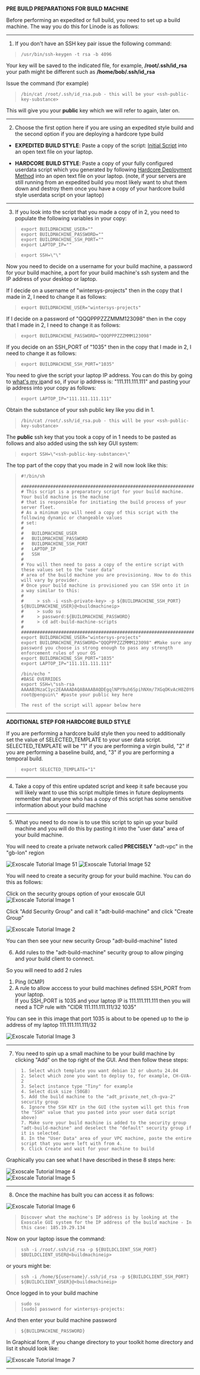 **PRE BUILD PREPARATIONS FOR BUILD MACHINE** 

Before performing an expedited or full build, you need to set up a build machine. The way you do this for Linode is as follows:

----------------

1) If you don't have an SSH key pair issue the following command:
 
>     /usr/bin/ssh-keygen -t rsa -b 4096 

Your key will be saved to the indicated file, for example, **/root/.ssh/id_rsa** your path might be different such as **/home/bob/.ssh/id_rsa**
	 
Issue the command (for example)
	 
>     /bin/cat /root/.ssh/id_rsa.pub - this will be your <ssh-public-key-substance>
 	 
This will give you your **public** key which we will refer to again, later on.

--------------------
	
2) Choose the first option here if you are using an expedited style build and the second option if you are deploying a hardcore type build
   
- **EXPEDITED BUILD STYLE**: Paste a copy of the script: [Initial Script](https://github.com/wintersys-projects/adt-build-machine-scripts/blob/main/templatedconfigurations/templateoverrides/OverrideScript.sh) into an open text file on your laptop.

- **HARDCORE BUILD STYLE**: Paste a copy of your fully configured userdata script which you generated by following [Hardcore Deployment Method](./hardcore-deployment-method.md)  into an open text file on your laptop.
(note, if your servers are still running from an expedited build you most likely want to shut them down and destroy them once you have a copy of your hardcore build style userdata script on your laptop)

------------------
	
3) If you look into the script that you made a copy of in 2, you need to populate the following variables in your copy:
	
>     export BUILDMACHINE_USER=""
>     export BUILDMACHINE_PASSWORD="" 
>     export BUILDMACHINE_SSH_PORT=""
>     export LAPTOP_IP=""
	
>     export SSH=\"\" 
	 	
Now you need to decide on a username for your build machine, a password for your build machine, a port for your build machine's ssh system and the IP address of your desktop or laptop.
	
If I decide on a username of "wintersys-projects" then in the copy that I made in 2, I need to change it as follows:  

>     export BUILDMACHINE_USER="wintersys-projects"
	
If I decide on a password of "QQQPPPZZZMMM123098" then in the copy that I made in 2, I need to change it as follows:
	
>     export BUILDMACHINE_PASSWORD="QQQPPPZZZMMM123098"
	
If you decide on an SSH_PORT of "1035" then in the copy that I made in 2, I need to change it as follows:
	
>     export BUILDMACHINE_SSH_PORT="1035"

You need to give the script your laptop IP address. You can do this by going to [what's my ip](https://www.whatsmyip.com)and so, if your ip address is: "111.111.111.111" and pasting your ip address into your copy as follows:
	
>     export LAPTOP_IP="111.111.111.111"

Obtain the substance of your ssh public key like you did in 1.

>     /bin/cat /root/.ssh/id_rsa.pub - this will be your <ssh-public-key-substance>

The **public** ssh key that you took a copy of in 1 needs to be pasted as follows and also added using the ssh key GUI system:
	
>     export SSH=\"<ssh-public-key-substance>\"

The top part of the copy that you made in 2 will now look like this:

>     #!/bin/sh
>     
>     ################################################################################################
>     # This script is a preparatory script for your build machine. Your build machine is the machine
>     # that is responsible for initiating the build process of your server fleet. 
>     # As a minimum you will need a copy of this script with the following dynamic or changeable values 
>     # set:
>     #
>     #   BUILDMACHINE_USER
>     #   BUILDMACHINE_PASSWORD
>     #   BUILDMACHINE_SSH_PORT
>     #   LAPTOP_IP
>     #   SSH
>     #
>     # You will then need to pass a copy of the entire script with these values set to the "user data"
>     # area of the build machine you are provisioning. How to do this will vary by provider.
>     # Once your build machine is provisioned you can SSH onto it in a way similar to this:
>     #
>     #     > ssh -i <ssh-private-key> -p ${BUILDMACHINE_SSH_PORT} ${BUILDMACHINE_USER}@<buildmachineip>
>     #     > sudo su
>     #     > password:${BUILDMACHINE_PASSWORD}
>     #     > cd adt-build-machine-scripts
>     #
>     #################################################################################################
>     export BUILDMACHINE_USER="wintersys-projects"
>     export BUILDMACHINE_PASSWORD="QQQPPPZZZMMM123098" #Make sure any password you choose is strong enough to pass any strength enforcement rules of your OS
>     export BUILDMACHINE_SSH_PORT="1035"
>     export LAPTOP_IP="111.111.111.111"
>      
>     /bin/echo "
>     #BASE OVERRIDES
>     export SSH=\"ssh-rsa AAAAB3NzaC1yc2EAAAADAQABAAABAQDEgqlNPY9uh6SpihNXm/7XGqOKvAcH8Z0Y6pZG9lTIm/PHI5VijIFqs0OzM3DPLFARtut7lojBoKq9ljBmKeVBGX5EkJ5O3CJfEZs9E13e2Qk+7F9wTmoMBG8XY4l/SmD9HddLTS/7Oadg+C4RDxHlSMrl1PSCdzlM14spHCI8rwUntNCUY+fObolqel0829zYDX0oEWzYyoIEUs1847X3cRp9+yZsjqSD5Nw9jacLcWjtdfClEvx5F8ZVm0+s5OLtz9cCf6NkOgYf3KFz+e8qAO/w83Umh5B2Gem1uOxSDtUmzVlRiMTfP6CTSKRnYRnkb97F9RZsmAsG6+g+eKvp root@penguin\" #paste your public key here
>     
>     The rest of the script will appear below here

-----------------

**ADDITIONAL STEP FOR HARDCORE BUILD STYLE**  

If you are performing a hardcore build style then you need to additionally set the value of SELECTED_TEMPLATE to your user data script. SELECTED_TEMPLATE will be "1" if you are performing a virgin build, "2" if you are performing a baseline build, and, "3" if you are performing a temporal build.

>     export SELECTED_TEMPLATE="1"

-----------------

4) Take a copy of this entire updated script and keep it safe because you will likely want to use this script multiple times in future deployments remember that anyone who has a copy of this script has some sensitive information about your build machine 

---------------
	
5) What you need to do now is to use this script to spin up your build machine and you will do this by pasting it into the "user data" area of your build machine.

You will need to create a private network called **PRECISELY** "adt-vpc" in the "gb-lon" region

![](images/expedited/exo51.png "Exoscale Tutorial Image 51")
![](images/expedited/exo52.png "Exoscale Tutorial Image 52")

You will need to create a security group for your build machine. You can do this as follows:
	
Click on the security groups option of your exoscale GUI
![](images/expedited/exo1.png "Exoscale Tutorial Image 1")

Click "Add Security Group" and call it "adt-build-machine" and click "Create Group"

![](images/expedited/exo2.png "Exoscale Tutorial Image 2") 

You can then see your new security Group "adt-build-machine" listed  
	
6) Add rules to the "adt-build-machine" security group to allow pinging and your build client to connect.  
	
So you will need to add 2 rules  
	
1) Ping (ICMP)
2) A rule to allow acccess to your build machines defined SSH_PORT from your laptop.  
   If you SSH_PORT is 1035 and your laptop IP is 111.111.111.111 then you will need a TCP rule with "CIDR 111.111.111.111/32 1035"

You can see in this image that port 1035 is about to be opened up to the ip address of my laptop 111.111.111.111/32  
	
![](images/expedited/exo3.png "Exoscale Tutorial Image 3") 

---------------

7) You need to spin up a small machine to be your build machine by clicking "Add" on the top right of the GUI. And then follow these steps:

>     1. Select which template you want debian 12 or ubuntu 24.04
>     2. Select which zone you want to deploy to, for example, CH-GVA-2
>     3. Select instance type "Tiny" for example
>     4. Select disk size (50GB)
>     5. Add the build machine to the "adt_private_net_ch-gva-2" security group
>     6. Ignore the SSH KEY in the GUI (the system will get this from the "SSH" value that you pasted into your user data script above)
>     7. Make sure your build machine is added to the security group "adt-build-machine" and deselect the "default" security group if it is selected. 
>     8. In the "User Data" area of your VPC machine, paste the entire script that you were left with from 4.
>     9. Click Create and wait for your machine to build

Graphically you can see what I have described in these 8 steps here:
	
![](images/expedited/exo4.png "Exoscale Tutorial Image 4")  
![](images/expedited/exo5.png "Exoscale Tutorial Image 5")  
	
---------------

8) Once the machine has built you can access it as follows:

![](images/expedited/exo6.png "Exoscale Tutorial Image 6")  
	
>     Discover what the machine's IP address is by looking at the Exoscale GUI system for the IP address of the build machine - In this case: 185.19.29.134
	
Now on your laptop issue the command:

>     ssh -i /root/.ssh/id_rsa -p ${BUILDCLIENT_SSH_PORT} $BUILDCLIENT_USER@<buildmachineip>
	
or yours might be:
	
>     ssh -i /home/${username}/.ssh/id_rsa -p ${BUILDCLIENT_SSH_PORT} ${BUILDCLIENT_USER}@<buildmachineip>	

Once logged in to your build machine

>     sudo su 
>     [sudo] password for wintersys-projects:

And then enter your build machine password	

>     ${BUILDMACHINE_PASSWORD}		
	
In Graphical form, if you change directory to your toolkit home directory and list it should look like:
	
![](images/expedited/exo7.png "Exoscale Tutorial Image 7")
		
--------------------------------------
